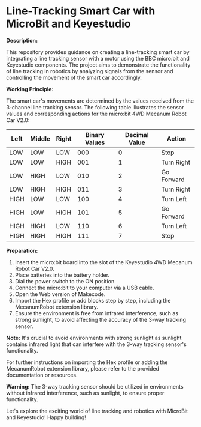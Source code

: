 
# Line-Tracking Smart Car with MicroBit and Keyestudio

**Description:**

This repository provides guidance on creating a line-tracking smart car by integrating a line tracking sensor with a motor using the BBC micro:bit and Keyestudio components. The project aims to demonstrate the functionality of line tracking in robotics by analyzing signals from the sensor and controlling the movement of the smart car accordingly.

**Working Principle:**

The smart car's movements are determined by the values received from the 3-channel line tracking sensor. The following table illustrates the sensor values and corresponding actions for the micro:bit 4WD Mecanum Robot Car V2.0:

| Left | Middle | Right | Binary Values | Decimal Value | Action           |
|------|--------|-------|---------------|---------------|------------------|
| LOW  | LOW    | LOW   | 000           | 0             | Stop             |
| LOW  | LOW    | HIGH  | 001           | 1             | Turn Right       |
| LOW  | HIGH   | LOW   | 010           | 2             | Go Forward       |
| LOW  | HIGH   | HIGH  | 011           | 3             | Turn Right       |
| HIGH | LOW    | LOW   | 100           | 4             | Turn Left        |
| HIGH | LOW    | HIGH  | 101           | 5             | Go Forward       |
| HIGH | HIGH   | LOW   | 110           | 6             | Turn Left        |
| HIGH | HIGH   | HIGH  | 111           | 7             | Stop             |

**Preparation:**

1. Insert the micro:bit board into the slot of the Keyestudio 4WD Mecanum Robot Car V2.0.
2. Place batteries into the battery holder.
3. Dial the power switch to the ON position.
4. Connect the micro:bit to your computer via a USB cable.
5. Open the Web version of Makecode.
6. Import the Hex profile or add blocks step by step, including the MecanumRobot extension library.
7. Ensure the environment is free from infrared interference, such as strong sunlight, to avoid affecting the accuracy of the 3-way tracking sensor.

**Note:** It's crucial to avoid environments with strong sunlight as sunlight contains infrared light that can interfere with the 3-way tracking sensor's functionality.

For further instructions on importing the Hex profile or adding the MecanumRobot extension library, please refer to the provided documentation or resources.

**Warning:** The 3-way tracking sensor should be utilized in environments without infrared interference, such as sunlight, to ensure proper functionality.

Let's explore the exciting world of line tracking and robotics with MicroBit and Keyestudio! Happy building!
